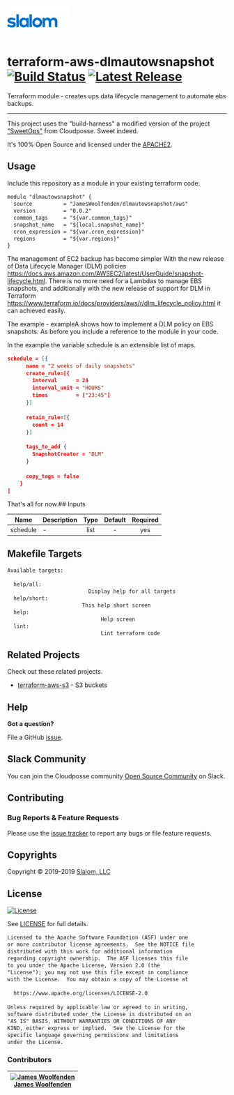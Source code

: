 <!-- This file was automatically generated by the `build-harness`. Make all changes to `README.yaml` and run `make readme` to rebuild this file. -->

[![Slalom][logo]](https://slalom.com)

# terraform-aws-dlmautowsnapshot [![Build Status](https://travis-ci.com/JamesWoolfenden/terraform-aws-dlmautowsnapshot.svg?branch=master)](https://travis-ci.com/JamesWoolfenden/terraform-aws-dlmautowsnapshot) [![Latest Release](https://img.shields.io/github/release/JamesWoolfenden/terraform-aws-dlmautowsnapshot.svg)](https://github.com/JamesWoolfenden/terraform-aws-dlmautowsnapshot/releases/latest)

Terraform module - creates ups data lifecycle management to automate ebs backups.

---

This project uses the "build-harness" a modified version of the project ["SweetOps"](https://cpco.io/sweetops) from Cloudposse. Sweet indeed.

It's 100% Open Source and licensed under the [APACHE2](LICENSE).

## Usage

Include this repository as a module in your existing terraform code:

``` HCL
module "dlmautowsnapshot" {
  source          = "JamesWoolfenden/dlmautowsnapshot/aws"
  version         = "0.0.2"
  common_tags     = "${var.common_tags}"
  snapshot_name   = "${local.snapshot_name}"
  cron_expression = "${var.cron_expression}"
  regions         = "${var.regions}"
}
```

The management of EC2 backup has become simpler With the new release of Data Lifecycle Manager (DLM) policies https://docs.aws.amazon.com/AWSEC2/latest/UserGuide/snapshot-lifecycle.html.
There is no more need for a Lambdas to manage EBS snapshots, and additionally with the new release of support for DLM in Terraform https://www.terraform.io/docs/providers/aws/r/dlm_lifecycle_policy.html it can achieved easily.

The example - exampleA shows how to implement a DLM policy on EBS snapshots.
As before you include a reference to the module in your code.

In the example the variable schedule is an extensible list of maps.

~~~ JSON
schedule = [{
      name = "2 weeks of daily snapshots"
      create_rule=[{
        interval      = 24
        interval_unit = "HOURS"
        times         = ["23:45"]
      }]

      retain_rule=[{
        count = 14
      }]

      tags_to_add {
        SnapshotCreator = "DLM"
      }

      copy_tags = false
    }
]
~~~

That's all for now.## Inputs

| Name | Description | Type | Default | Required |
|------|-------------|:----:|:-----:|:-----:|
| schedule | - | list | - | yes |

## Makefile Targets

```make
Available targets:

  help/all:
                          Display help for all targets
  help/short:
                        This help short screen
  help:
                              Help screen
  lint:
                              Lint terraform code

```

## Related Projects

Check out these related projects.

- [terraform-aws-s3](https://github.com/jameswoolfenden/terraform-aws-s3) - S3 buckets

## Help

**Got a question?**

File a GitHub [issue](https://github.com/JamesWoolfenden/terraform-aws-dlmautowsnapshot/issues).

## Slack Community

You can join the Cloudposse community [Open Source Community][slack] on Slack.

## Contributing

### Bug Reports & Feature Requests

Please use the [issue tracker](https://github.com/JamesWoolfenden/terraform-aws-dlmautowsnapshot/issues) to report any bugs or file feature requests.

## Copyrights

Copyright © 2019-2019 [Slalom, LLC](https://slalom.com)

## License

[![License](https://img.shields.io/badge/License-Apache%202.0-blue.svg)](https://opensource.org/licenses/Apache-2.0)

See [LICENSE](LICENSE) for full details.

    Licensed to the Apache Software Foundation (ASF) under one
    or more contributor license agreements.  See the NOTICE file
    distributed with this work for additional information
    regarding copyright ownership.  The ASF licenses this file
    to you under the Apache License, Version 2.0 (the
    "License"); you may not use this file except in compliance
    with the License.  You may obtain a copy of the License at

      https://www.apache.org/licenses/LICENSE-2.0

    Unless required by applicable law or agreed to in writing,
    software distributed under the License is distributed on an
    "AS IS" BASIS, WITHOUT WARRANTIES OR CONDITIONS OF ANY
    KIND, either express or implied.  See the License for the
    specific language governing permissions and limitations
    under the License.

### Contributors

|  [![James Woolfenden][jameswoolfenden_avatar]][jameswoolfenden_homepage]<br/>[James Woolfenden][jameswoolfenden_homepage] |
|---|

  [jameswoolfenden_homepage]: https://github.com/jameswoolfenden
  [jameswoolfenden_avatar]: https://github.com/jameswoolfenden.png?size=150



[logo]: docs/slalom-logo.png
[website]: https://slalom.com
[github]: https://github.com/jameswoolfenden
[slack]: https://cpco.io/slack
[linkedin]: https://www.linkedin.com/company/slalom-consulting/
[twitter]: https://twitter.com/Slalom

[share_twitter]: https://twitter.com/intent/tweet/?text=terraform-aws-dlmautowsnapshot&url=https://github.com/JamesWoolfenden/terraform-aws-dlmautowsnapshot
[share_linkedin]: https://www.linkedin.com/shareArticle?mini=true&title=terraform-aws-dlmautowsnapshot&url=https://github.com/JamesWoolfenden/terraform-aws-dlmautowsnapshot
[share_reddit]: https://reddit.com/submit/?url=https://github.com/JamesWoolfenden/terraform-aws-dlmautowsnapshot
[share_facebook]: https://facebook.com/sharer/sharer.php?u=https://github.com/JamesWoolfenden/terraform-aws-dlmautowsnapshot
[share_googleplus]: https://plus.google.com/share?url=https://github.com/JamesWoolfenden/terraform-aws-dlmautowsnapshot
[share_email]: mailto:?subject=terraform-aws-dlmautowsnapshot&body=https://github.com/JamesWoolfenden/terraform-aws-dlmautowsnapshot
